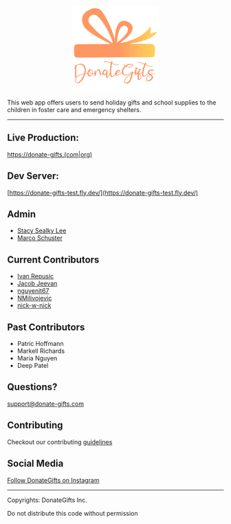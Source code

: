<p align="center">
    <img width=200 height=200 src="./public/img/new-donate-gifts-logo-2.png">
</p>

This web app offers users to send holiday gifts and school supplies to the children in foster care and emergency shelters.

---

## Live Production:

[https://donate-gifts.(com|org)](https://donate-gifts.com)

## Dev Server:

[https://donate-gifts-test.fly.dev/](https://donate-gifts-test.fly.dev/)

## Admin

- [Stacy Sealky Lee](https://github.com/stacysealky)
- [Marco Schuster](https://github.com/Enubia)

## Current Contributors

- [Ivan Repusic](https://github.com/Tokikko) 
- [Jacob Jeevan](https://github.com/Jacobjeevan)
- [nguyenit67](https://github.com/nguyenit67)
- [NMilivojevic](https://github.com/NMilivojevic)
- [nick-w-nick](https://github.com/nick-w-nick)

## Past Contributors

- Patric Hoffmann
- Markell Richards
- Maria Nguyen
- Deep Patel

## Questions?

support@donate-gifts.com

## Contributing

Checkout our contributing [guidelines](/Contributing.md)

## Social Media
[Follow DonateGifts on Instagram](https://www.instagram.com/donategifts/)

---

Copyrights: DonateGifts Inc.

Do not distribute this code without permission


